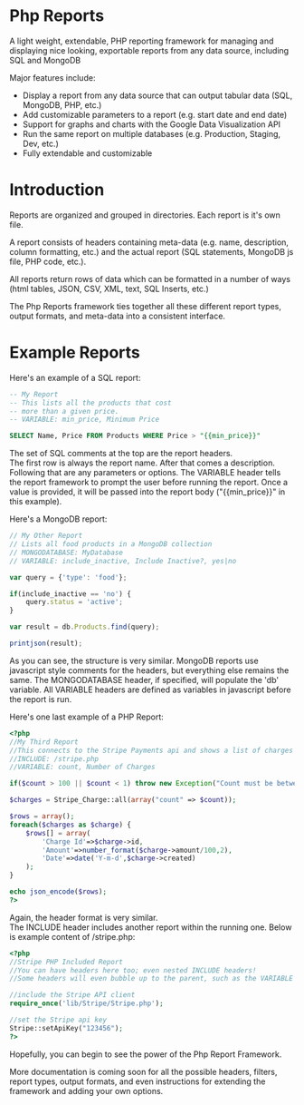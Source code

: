 Php Reports
===========

A light weight, extendable, PHP reporting framework for managing and displaying nice looking, exportable reports from any data source, including SQL and MongoDB

Major features include:

*   Display a report from any data source that can output tabular data (SQL, MongoDB, PHP, etc.)
*   Add customizable parameters to a report (e.g. start date and end date)
*   Support for graphs and charts with the Google Data Visualization API
*   Run the same report on multiple databases (e.g. Production, Staging, Dev, etc.)
*   Fully extendable and customizable

Introduction
============

Reports are organized and grouped in directories.  Each report is it's own file.

A report consists of headers containing meta-data (e.g. name, description, column formatting, etc.) 
and the actual report (SQL statements, MongoDB js file, PHP code, etc.).

All reports return rows of data which can be formatted in a number of ways (html tables, JSON, CSV, XML, text, SQL Inserts, etc.)

The Php Reports framework ties together all these different report types, output formats, and meta-data into
a consistent interface.

Example Reports
==============

Here's an example of a SQL report:

```sql
-- My Report
-- This lists all the products that cost
-- more than a given price.
-- VARIABLE: min_price, Minimum Price

SELECT Name, Price FROM Products WHERE Price > "{{min_price}}"
```

The set of SQL comments at the top are the report headers.  
The first row is always the report name.  After that comes a description.  Following that are any parameters or options.
The VARIABLE header tells the report framework to prompt the user before running the report.  Once a value is provided,
it will be passed into the report body ("{{min_price}}" in this example).


Here's a MongoDB report:

```js
// My Other Report
// Lists all food products in a MongoDB collection
// MONGODATABASE: MyDatabase
// VARIABLE: include_inactive, Include Inactive?, yes|no

var query = {'type': 'food'};

if(include_inactive == 'no') {
    query.status = 'active';
}

var result = db.Products.find(query);

printjson(result);
```

As you can see, the structure is very similar.  MongoDB reports use javascript style comments for the headers, but everything else remains the same.
The MONGODATABASE header, if specified, will populate the 'db' variable.
All VARIABLE headers are defined as variables in javascript before the report is run.

Here's one last example of a PHP Report:

```php
<?php
//My Third Report
//This connects to the Stripe Payments api and shows a list of charges
//INCLUDE: /stripe.php
//VARIABLE: count, Number of Charges

if($count > 100 || $count < 1) throw new Exception("Count must be between 1 and 100");

$charges = Stripe_Charge::all(array("count" => $count));

$rows = array();
foreach($charges as $charge) {
    $rows[] = array(
        'Charge Id'=>$charge->id,
        'Amount'=>number_format($charge->amount/100,2),
        'Date'=>date('Y-m-d',$charge->created)
    );
}

echo json_encode($rows);
?>
```
Again, the header format is very similar.  
The INCLUDE header includes another report within the running one.  Below is example content of /stripe.php:

```php
<?php
//Stripe PHP Included Report
//You can have headers here too; even nested INCLUDE headers!
//Some headers will even bubble up to the parent, such as the VARIABLE header

//include the Stripe API client
require_once('lib/Stripe/Stripe.php');

//set the Stripe api key
Stripe::setApiKey("123456");
?>
```

Hopefully, you can begin to see the power of the Php Report Framework.  

More documentation is coming soon for all the possible headers, filters, report types, output formats, and even 
instructions for extending the framework and adding your own options.


